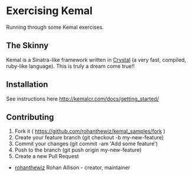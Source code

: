 # Exercising Kemal
Running through some Kemal exercises.

## The Skinny
Kemal is a Sinatra-like framework written in [Crystal](https://github.com/crystal-lang/crystal) (a very fast, compiled, ruby-like language).
This is truly a dream come true!!

## Installation
See instructions here http://kemalcr.com/docs/getting_started/

## Contributing

1. Fork it ( https://github.com/rohanthewiz/kemal_samples/fork )
2. Create your feature branch (git checkout -b my-new-feature)
3. Commit your changes (git commit -am 'Add some feature')
4. Push to the branch (git push origin my-new-feature)
5. Create a new Pull Request


- [rohanthewiz](https://github.com/rohanthewiz) Rohan Allison - creator, maintainer
